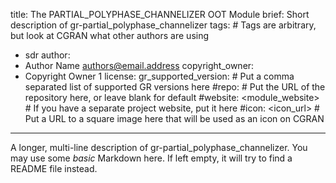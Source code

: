 title: The PARTIAL_POLYPHASE_CHANNELIZER OOT Module
brief: Short description of gr-partial_polyphase_channelizer
tags: # Tags are arbitrary, but look at CGRAN what other authors are using
  - sdr
author:
  - Author Name <authors@email.address>
copyright_owner:
  - Copyright Owner 1
license:
gr_supported_version: # Put a comma separated list of supported GR versions here
#repo: # Put the URL of the repository here, or leave blank for default
#website: <module_website> # If you have a separate project website, put it here
#icon: <icon_url> # Put a URL to a square image here that will be used as an icon on CGRAN
---
A longer, multi-line description of gr-partial_polyphase_channelizer.
You may use some *basic* Markdown here.
If left empty, it will try to find a README file instead.
